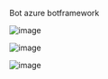 Bot azure botframework

![image](https://user-images.githubusercontent.com/47527927/75787329-9aedf980-5d77-11ea-8931-fe6749811cd9.png)

![image](https://user-images.githubusercontent.com/47527927/75787406-bb1db880-5d77-11ea-8ee8-d982bb218857.png)

![image](https://user-images.githubusercontent.com/47527927/75787524-e56f7600-5d77-11ea-883e-2448f5427dab.png)
